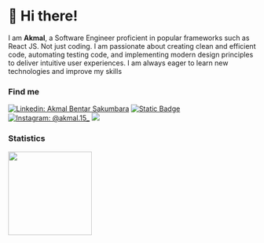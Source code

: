 # 👋 Hi there!

I am **Akmal**, a Software Engineer proficient in popular frameworks such as React JS. Not just coding. I am passionate about creating clean and efficient code, automating testing code, and implementing modern design principles to deliver intuitive user experiences. I am always eager to learn new technologies and improve my skills

### Find me

[![Linkedin: Akmal Bentar Sakumbara](https://img.shields.io/badge/Akmal%20Bentar%20Sakumbara-blue?logo=linkedin&logoColor=white&labelColor=gray)](https://www.linkedin.com/in/akmal-bentar-sakumbara-b59163223/) <a href="mailto:akmalbentarsakumbara@gmail.com"><img alt="Static Badge" src="https://img.shields.io/badge/Akmal%20Bentar%20Sakumbara-blue?logo=gmail&logoColor=white&labelColor=gray"></a> [![Instagram: @akmal.15_](https://img.shields.io/badge/%40akmal.15__-blue?logo=instagram&logoColor=white&labelColor=gray)](https://instagram.com/akmal.15_/) [![](https://komarev.com/ghpvc/?username=akmal520&color=blue&label=Profile%20Views)](https://github.com/akmal520)



### Statistics

<div>
  <img height="170" src="https://github-readme-stats.vercel.app/api/top-langs/?username=akmal520&layout=compact&theme=react&hide=php&langs_count=7" />
</div>
